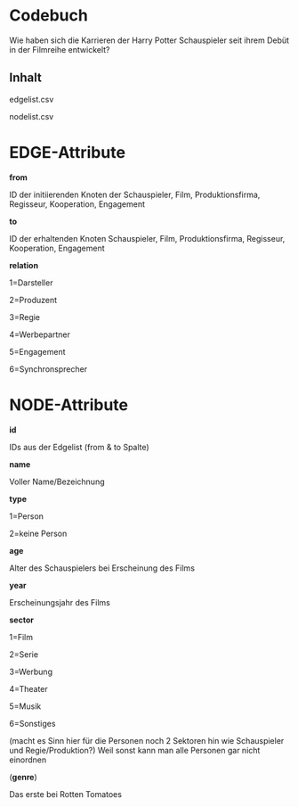 # Codebuch
Wie haben sich die Karrieren der Harry Potter Schauspieler seit ihrem Debüt in der Filmreihe entwickelt?

## Inhalt 

edgelist.csv 

nodelist.csv

# EDGE-Attribute

**from**

ID der initiierenden Knoten der Schauspieler, Film, Produktionsfirma, Regisseur, Kooperation, Engagement

**to**

ID der erhaltenden Knoten Schauspieler, Film, Produktionsfirma, Regisseur, Kooperation, Engagement 

**relation**

1=Darsteller

2=Produzent

3=Regie

4=Werbepartner

5=Engagement

6=Synchronsprecher

# NODE-Attribute
**id**

IDs aus der Edgelist (from & to Spalte)

**name**

Voller Name/Bezeichnung

**type**

1=Person 

2=keine Person 

**age**

Alter des Schauspielers bei Erscheinung des Films

**year**

Erscheinungsjahr des Films

**sector**

1=Film

2=Serie

3=Werbung

4=Theater

5=Musik

6=Sonstiges

(macht es Sinn hier für die Personen noch 2 Sektoren hin wie Schauspieler und Regie/Produktion?) Weil sonst kann man alle Personen gar nicht einordnen

(**genre**)

Das erste bei Rotten Tomatoes



